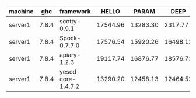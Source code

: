 |machine  |ghc    |framework         |HELLO   |PARAM   |DEEP    |AFTER_DEEP|
|---------|-------|------------------|--------|--------|--------|----------|
|server1  |7.8.4  |scotty-0.9.1      |17544.96|13283.30|2317.77 |7545.78   |
|server1  |7.8.4  |Spock-0.7.7.0     |17576.54|15920.26|16498.13|17984.77  |
|server1  |7.8.4  |apiary-1.2.3      |19117.74|16876.77|18576.73|19391.30  |
|server1  |7.8.4  |yesod-core-1.4.7.2|13290.20|12458.13|12464.52|13637.11  |
